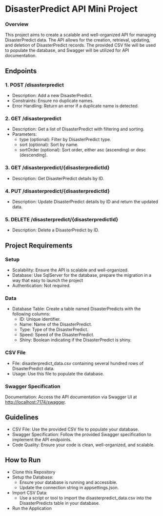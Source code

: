 # DisasterPredict API Mini Project
### Overview
This project aims to create a scalable and well-organized API for managing DisasterPredict data. The API allows for the creation, retrieval, updating, and deletion of DisasterPredict records. The provided CSV file will be used to populate the database, and Swagger will be utilized for API documentation.

## Endpoints
### 1. POST /disasterpredict
- Description: Add a new DisasterPredict.
- Constraints: Ensure no duplicate names.
- Error Handling: Return an error if a duplicate name is detected.
### 2. GET /disasterpredict
- Description: Get a list of DisasterPredict with filtering and sorting.
- Parameters:
  - type (optional): Filter by DisasterPredict type.
  - sort (optional): Sort by name.
  - sortOrder (optional): Sort order, either asc (ascending) or desc (descending).
### 3. GET /disasterpredict/{disasterpredictId}
- Description: Get DisasterPredict details by ID.
### 4. PUT /disasterpredict/{disasterpredictId}
- Description: Update DisasterPredict details by ID and return the updated data.
### 5. DELETE /disasterpredict/{disasterpredictId}
- Description: Delete a DisasterPredict by ID.

## Project Requirements
### Setup
- Scalability: Ensure the API is scalable and well-organized.
- Database: Use SqlServer for the database, prepare the migration in a way that easy to launch the project
- Authentication: Not required.
### Data
- Database Table: Create a table named DisasterPredicts with the following columns:
  - ID: Unique identifier.
  - Name: Name of the DisasterPredict.
  - Type: Type of the DisasterPredict.
  - Speed: Speed of the DisasterPredict.
  - Shiny: Boolean indicating if the DisasterPredict is shiny.
### CSV File
- File: disasterpredict_data.csv containing several hundred rows of DisasterPredict data.
- Usage: Use this file to populate the database.
### Swagger Specification
Documentation: Access the API documentation via Swagger UI at [http://localhost:7174/swagger](https://localhost:7174/swagger/index.html).
## Guidelines
- CSV File: Use the provided CSV file to populate your database.
- Swagger Specification: Follow the provided Swagger specification to implement the API endpoints.
- Code Quality: Ensure your code is clean, well-organized, and scalable.
## How to Run
- Clone this Repository
- Setup the Database:
  - Ensure your database is running and accessible.
  - Update the connection string in appsettings.json.
- Import CSV Data:
  - Use a script or tool to import the disasterpredict_data.csv into the DisasterPredicts table in your database.
- Run the Application
